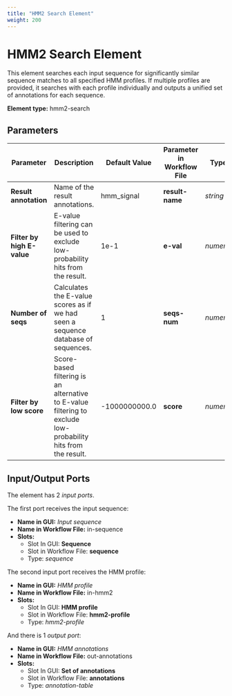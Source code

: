```yaml
---
title: "HMM2 Search Element"
weight: 200
---
```


# HMM2 Search Element

This element searches each input sequence for significantly similar sequence matches to all specified HMM profiles. If multiple profiles are provided, it searches with each profile individually and outputs a unified set of annotations for each sequence.

**Element type:** hmm2-search

## Parameters

| Parameter                      | Description                                                                                                      | Default Value      | Parameter in Workflow File | Type         |
|--------------------------------|------------------------------------------------------------------------------------------------------------------|--------------------|----------------------------|--------------|
| **Result annotation**          | Name of the result annotations.                                                                                   | hmm_signal         | **result-name**            | _string_     |
| **Filter by high E-value**     | E-value filtering can be used to exclude low-probability hits from the result.                                     | 1e-1               | **e-val**                  | _numeric_    |
| **Number of seqs**             | Calculates the E-value scores as if we had seen a sequence database of sequences.                                  | 1                  | **seqs-num**               | _numeric_    |
| **Filter by low score**        | Score-based filtering is an alternative to E-value filtering to exclude low-probability hits from the result.      | -1000000000.0      | **score**                  | _numeric_    |

## Input/Output Ports

The element has 2 _input ports_. 

The first port receives the input sequence:

- **Name in GUI:** _Input sequence_
- **Name in Workflow File:** in-sequence
- **Slots:**
  - Slot In GUI: **Sequence**
  - Slot in Workflow File: **sequence**
  - Type: _sequence_

The second input port receives the HMM profile:

- **Name in GUI:** _HMM profile_
- **Name in Workflow File:** in-hmm2
- **Slots:**
  - Slot In GUI: **HMM profile**
  - Slot in Workflow File: **hmm2-profile**
  - Type: _hmm2-profile_

And there is 1 _output port_:

- **Name in GUI:** _HMM annotations_
- **Name in Workflow File:** out-annotations
- **Slots:**
  - Slot In GUI: **Set of annotations**
  - Slot in Workflow File: **annotations**
  - Type: _annotation-table_